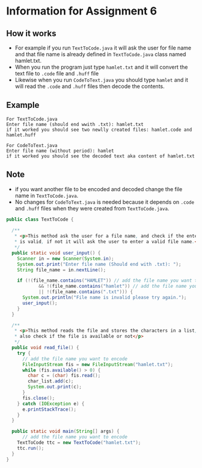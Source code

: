 # Information for Assignment 6

## How it works

* For example if you run `TextToCode.java` it will ask the user for file name
  and that file name is already defined in `TextToCode.java` class named hamlet.txt.
* When you run the program just type `hamlet.txt` and it will convert the text file to `.code` file and `.huff` file
* Likewise when you run `CodeToText.java` you should type `hamlet` and it will read the `.code` and `.huff` files then decode the contents.

## Example

```
For TextToCode.java
Enter file name (should end wwith .txt): hamlet.txt
if it worked you should see two newlly created files: hamlet.code and hamlet.huff

For CodeToText.java
Enter file name (without period): hamlet
if it worked you should see the decoded text aka content of hamlet.txt
```

## Note

* if you want another file to be encoded and decoded change the file name in `TextToCode.java`.
* No changes for `CodeToText.java` is needed because it depends on `.code` and `.huff` files when they were created from `TextToCode.java`.

```java
public class TextToCode {
  
  /**
   * <p>This method ask the user for a file name, and check if the entered file
   * is valid, if not it will ask the user to enter a valid file name.</p>
   */
  public static void user_input() {
    Scanner in = new Scanner(System.in);
    System.out.print("Enter file name (Should end with .txt): ");
    String file_name = in.nextLine();

    if (!(file_name.contains("HAMLET")) // add the file name you want to encode
            && !(file_name.contains("hamlet")) // add the file name you want to encode
            || !(file_name.contains(".txt"))) {
      System.out.println("File name is invalid please try again.");
      user_input();
    }
  }

  /**
   * <p>This method reads the file and stores the characters in a list, and
   * also check if the file is available or not</p>
   */
  public void read_file() {
    try {
      // add the file name you want to encode
      FileInputStream fis = new FileInputStream("hamlet.txt");
      while (fis.available() > 0) {
        char c = (char) fis.read();
        char_list.add(c);
        System.out.print(c);
      }
      fis.close();
    } catch (IOException e) {
      e.printStackTrace();
    }
  }

  public static void main(String[] args) {
      // add the file name you want to encode
    TextToCode ttc = new TextToCode("hamlet.txt");
    ttc.run();
  }
} 
```
